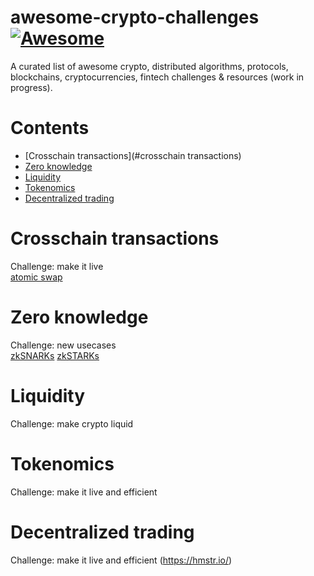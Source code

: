 # awesome-crypto-challenges [![Awesome](https://cdn.rawgit.com/sindresorhus/awesome/d7305f38d29fed78fa85652e3a63e154dd8e8829/media/badge.svg)](https://github.com/sindresorhus/awesome)

A curated list of awesome crypto, distributed algorithms, protocols, blockchains, cryptocurrencies, fintech challenges & resources (work in progress).  

# Contents
* [Crosschain transactions](#crosschain transactions)
* [Zero knowledge](#zero-knowledge)
* [Liquidity](#liquidity)
* [Tokenomics](#tokenomics)
* [Decentralized trading](#decentralized-trading)

# Crosschain transactions
Challenge: make it live  
[atomic swap](https://en.bitcoin.it/wiki/Atomic_cross-chain_trading)  

# Zero knowledge
Challenge: new usecases  
[zkSNARKs](https://z.cash/technology/zksnarks.html) 
[zkSTARKs](http://vitalik.ca/general/2017/11/09/starks_part_1.html)  

# Liquidity
Challenge: make crypto liquid  

# Tokenomics
Challenge: make it live and efficient  

# Decentralized trading
Challenge: make it live and efficient
(https://hmstr.io/)
